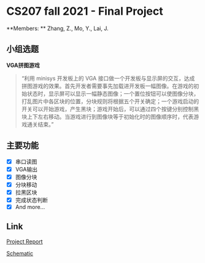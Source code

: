 # CS207 fall 2021 - Final Project

**Members: ** Zhang, Z., Mo, Y., Lai, J.

## 小组选题

**VGA拼图游戏**

> “利用 minisys 开发板上的 VGA 接口做一个开发板与显示屏的交互，达成拼图游戏的效果。首先开发者需要事先加载进开发板一幅图像。在游戏的初始状态时，显示屏可以显示一幅静态图像；一个置位按钮可以使图像分块，打乱图片中各区块的位置，分块规则将根据五个开关确定；一个游戏启动的开关可以开始游戏，产生黑块；游戏开始后，可以通过四个按键分别控制黑块上下左右移动。当游戏进行到图像块等于初始化时的图像顺序时，代表游戏通关结束。”

## 主要功能

- [x] 串口读图
- [x] VGA输出
- [x] 图像分块
- [x] 分块移动
- [x] 拉黑区块
- [x] 完成状态判断
- [x] And more...

## Link

[Project Report](https://github.com/arvillion/puzzle/blob/main/report.pdf)

[Schematic](https://github.com/arvillion/puzzle/blob/main/schematic.pdf)

